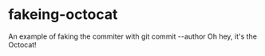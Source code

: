 # fakeing-octocat
An example of faking the commiter with git commit --author
Oh hey, it's the Octocat!
